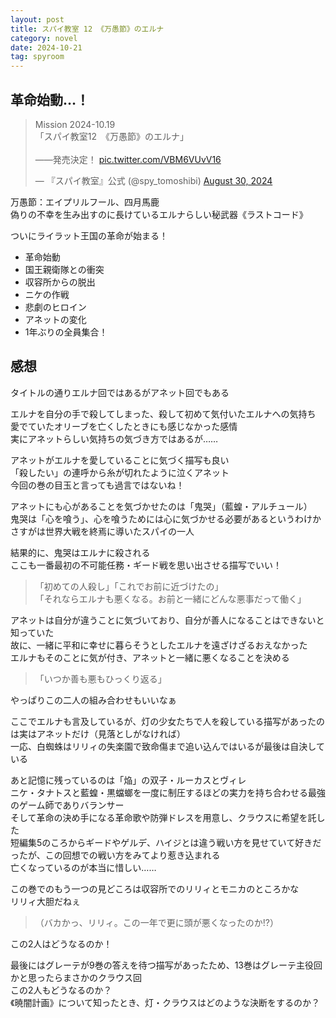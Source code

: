```yaml
---
layout: post
title: スパイ教室 12 《万愚節》のエルナ
category: novel
date: 2024-10-21
tag: spyroom
---
```


## 革命始動…！

<blockquote class="twitter-tweet"><p lang="ja" dir="ltr">Mission 2024-10.19<br>「スパイ教室12　《万愚節》のエルナ」<br><br>――発売決定！ <a href="https://t.co/VBM6VUvV16">pic.twitter.com/VBM6VUvV16</a></p>&mdash; 『スパイ教室』公式 (@spy_tomoshibi) <a href="https://twitter.com/spy_tomoshibi/status/1829474389601218681?ref_src=twsrc%5Etfw">August 30, 2024</a></blockquote> <script async src="https://platform.twitter.com/widgets.js" charset="utf-8"></script>

万愚節：エイプリルフール、四月馬鹿  
偽りの不幸を生み出すのに長けているエルナらしい秘武器《ラストコード》

ついにライラット王国の革命が始まる！  

- 革命始動
- 国王親衛隊との衝突
- 収容所からの脱出
- ニケの作戦
- 悲劇のヒロイン
- アネットの変化
- 1年ぶりの全員集合！

## 感想

タイトルの通りエルナ回ではあるがアネット回でもある  

エルナを自分の手で殺してしまった、殺して初めて気付いたエルナへの気持ち  
愛でていたオリーブを亡くしたときにも感じなかった感情  
実にアネットらしい気持ちの気づき方ではあるが……  

アネットがエルナを愛していることに気づく描写も良い  
「殺したい」の連呼から糸が切れたように泣くアネット  
今回の巻の目玉と言っても過言ではないね！

アネットにも心があることを気づかせたのは「鬼哭」（藍蝗・アルチュール）  
鬼哭は「心を喰う」、心を喰うためには心に気づかせる必要があるというわけか  
さすがは世界大戦を終焉に導いたスパイの一人  

結果的に、鬼哭はエルナに殺される  
ここも一番最初の不可能任務・ギード戦を思い出させる描写でいい！  

> 「初めての人殺し」「これでお前に近づけたの」  
> 「それならエルナも悪くなる。お前と一緒にどんな悪事だって働く」  

アネットは自分が違うことに気づいており、自分が善人になることはできないと知っていた  
故に、一緒に平和に幸せに暮らそうとしたエルナを遠ざけざるおえなかった  
エルナもそのことに気が付き、アネットと一緒に悪くなることを決める  

> 「いつか善も悪もひっくり返る」  

やっぱりこの二人の組み合わせもいいなぁ  

ここでエルナも言及しているが、灯の少女たちで人を殺している描写があったのは実はアネットだけ（見落としがなければ）  
一応、白蜘蛛はリリィの失楽園で致命傷まで追い込んではいるが最後は自決している  

あと記憶に残っているのは「焔」の双子・ルーカスとヴィレ  
ニケ・タナトスと藍蝗・黒蟷螂を一度に制圧するほどの実力を持ち合わせる最強のゲーム師でありバランサー  
そして革命の決め手になる革命歌や防弾ドレスを用意し、クラウスに希望を託した  
短編集5のころからギードやゲルデ、ハイジとは違う戦い方を見せていて好きだったが、この回想での戦い方をみてより惹き込まれる  
亡くなっているのが本当に惜しい……

この巻でのもう一つの見どころは収容所でのリリィとモニカのところかな  
リリィ大胆だねぇ

> （バカかっ、リリィ。この一年で更に頭が悪くなったのか!?）

この2人はどうなるのか！

最後にはグレーテが9巻の答えを待つ描写があったため、13巻はグレーテ主役回かと思ったらまさかのクラウス回  
この2人もどうなるのか？  
《暁闇計画》について知ったとき、灯・クラウスはどのような決断をするのか？  
